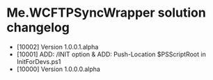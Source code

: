 # Me.WCFTPSyncWrapper solution changelog

* [10002] Version 1.0.0.1.alpha
* [10001] ADD: /INIT option & ADD: Push-Location $PSScriptRoot in InitForDevs.ps1
* [10000] Version 1.0.0.0.alpha


